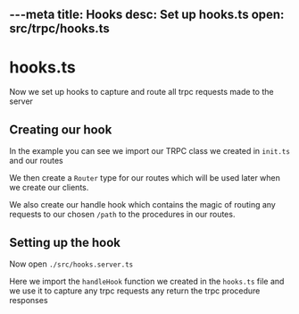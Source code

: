 ---meta
title: Hooks
desc: Set up hooks.ts
open: src/trpc/hooks.ts
---

# hooks.ts
Now we set up hooks to capture and route all trpc requests made to the server

## Creating our hook

In the example you can see we import our TRPC class we created in `init.ts` and our routes

We then create a `Router` type for our routes which will be used later when we create our clients.

We also create our handle hook which contains the magic of routing any requests to our chosen `/path` to the procedures in our routes.


## Setting up the hook

Now open `./src/hooks.server.ts`

Here we import the `handleHook` function we created in the `hooks.ts` file and we use it to capture any trpc requests any return the trpc procedure responses
